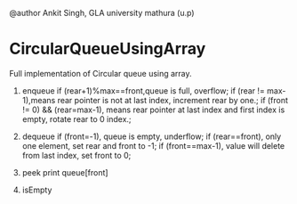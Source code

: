 @author Ankit Singh, GLA university mathura (u.p)

# CircularQueueUsingArray
Full implementation of Circular queue using array.

1. enqueue
if (rear+1)%max==front,queue is full, overflow;
if (rear != max-1),means rear pointer is not at last index, increment rear by one.;
if (front != 0) && (rear=max-1), means rear pointer at last index and first index is empty, rotate rear to 0 index.;

2. dequeue
if (front=-1), queue is empty, underflow;
if (rear==front), only one element, set rear and front to -1;
if (front==max-1), value will delete from last index, set front to 0;

3. peek
print queue[front]

4. isEmpty
